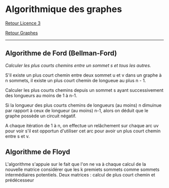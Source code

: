 # Algorithmique des graphes


[Retour Licence 3](https://mcheungsen.github.io/cours/ "Licence 3")

[Retour Graphes](index.md)

---

## Algorithme de Ford (Bellman-Ford)

*Calculer les plus courts chemins entre un sommet s et tous les autres.*

S'il existe un plus court chemin entre deux sommet u et v dans un graphe à n sommets, il existe un plus court chemin de longueue au plus n - 1.

Calculer les plus courts chemins depuis un sommet s ayant successivement des longueurs au moins de 1 à n-1.

Si la longueur des plus courts chemins de longueurs (au moins) n dimuinue par rapport à ceux de longueur (au moins) n-1, alors on déduit que le graphe possède un circuit négatif.

A chaque itération de 1 à n, on effectue un relâchement sur chaque arc uv pour voir s'il est opportun d'utiliser cet arc pour avoir un plus court chemin entre s et v.

## Algorithme de Floyd

L'algorithme s'appuie sur le fait que l'on ne va à chaque calcul de la nouvelle matrice considérer que les k premiets sommets comme sommets intermédiaires potentiels. Deux matrices : calcul de plus court chemin et prédécesseur

<script src="https://polyfill.io/v3/polyfill.min.js?features=es6"></script>
<script id="MathJax-script" async src="https://cdn.jsdelivr.net/npm/mathjax@3/es5/tex-mml-chtml.js"></script>